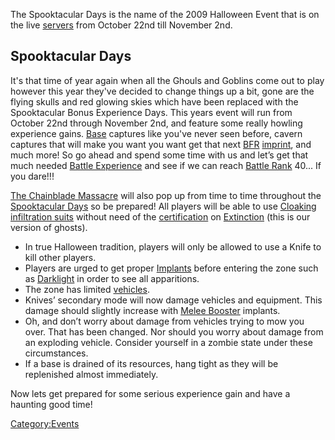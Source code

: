The Spooktacular Days is the name of the 2009 Halloween Event that is on
the live [servers](server "wikilink") from October 22nd till November
2nd.

## Spooktacular Days

It's that time of year again when all the Ghouls and Goblins come out to
play however this year they've decided to change things up a bit, gone
are the flying skulls and red glowing skies which have been replaced
with the Spooktacular Bonus Experience Days. This years event will run
from October 22nd through November 2nd, and feature some really howling
experience gains. [Base](Facility "wikilink") captures like you've never
seen before, cavern captures that will make you want you want get that
next [BFR](BFR "wikilink") [imprint](imprint "wikilink"), and much more!
So go ahead and spend some time with us and let’s get that much needed
[Battle Experience](Battle_Experience_Points "wikilink") and see if we
can reach [Battle Rank](Battle_Rank "wikilink") 40... If you dare!!!

[The Chainblade Massacre](The_Chainblade_Massacre "wikilink") will also
pop up from time to time throughout the [Spooktacular
Days](Spooktacular_Days "wikilink") so be prepared! All players will be
able to use [Cloaking infiltration suits](Infiltration_Suit "wikilink")
without need of the [certification](certification "wikilink") on
[Extinction](Extinction "wikilink") (this is our version of ghosts).

-   In true Halloween tradition, players will only be allowed to use a
    Knife to kill other players.
-   Players are urged to get proper [Implants](Implant "wikilink")
    before entering the zone such as [Darklight](Darklight "wikilink")
    in order to see all apparitions.
-   The zone has limited [vehicles](vehicle "wikilink").
-   Knives’ secondary mode will now damage vehicles and equipment. This
    damage should slightly increase with [Melee
    Booster](Melee_Booster "wikilink") implants.
-   Oh, and don’t worry about damage from vehicles trying to mow you
    over. That has been changed. Nor should you worry about damage from
    an exploding vehicle. Consider yourself in a zombie state under
    these circumstances.
-   If a base is drained of its resources, hang tight as they will be
    replenished almost immediately.

Now lets get prepared for some serious experience gain and have a
haunting good time!

[Category:Events](Category:Events "wikilink")